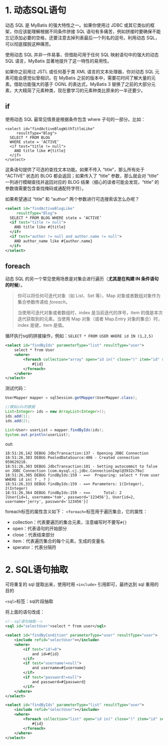 # 1. 动态SQL语句

动态 SQL 是 MyBatis 的强大特性之一。如果你使用过 JDBC 或其它类似的框架，你应该能理解根据不同条件拼接 SQL 语句有多痛苦，例如拼接时要确保不能忘记添加必要的空格，还要注意去掉列表最后一个列名的逗号。利用动态 SQL，可以彻底摆脱这种痛苦。

使用动态 SQL 并非一件易事，但借助可用于任何 SQL 映射语句中的强大的动态 SQL 语言，MyBatis 显著地提升了这一特性的易用性。

如果你之前用过 JSTL 或任何基于类 XML 语言的文本处理器，你对动态 SQL 元素可能会感觉似曾相识。在 MyBatis 之前的版本中，需要花时间了解大量的元素。借助功能强大的基于 OGNL 的表达式，MyBatis 3 替换了之前的大部分元素，大大精简了元素种类，现在要学习的元素种类比原来的一半还要少。



## if

使用动态 SQL 最常见情景是根据条件包含 where 子句的一部分。比如：

```xml-dtd
<select id="findActiveBlogWithTitleLike"
     resultType="Blog">
  SELECT * FROM BLOG
  WHERE state = ‘ACTIVE’
  <if test="title != null">
    AND title like #{title}
  </if>
</select>
```

这条语句提供了可选的查找文本功能。如果不传入 “title”，那么所有处于 “ACTIVE” 状态的 BLOG 都会返回；如果传入了 “title” 参数，那么就会对 “title” 一列进行模糊查找并返回对应的 BLOG 结果（细心的读者可能会发现，“title” 的参数值需要包含查找掩码或通配符字符）。

如果希望通过 “title” 和 “author” 两个参数进行可选搜索该怎么办呢？

```xml
<select id="findActiveBlogLike"
     resultType="Blog">
  SELECT * FROM BLOG WHERE state = ‘ACTIVE’
  <if test="title != null">
    AND title like #{title}
  </if>
  <if test="author != null and author.name != null">
    AND author_name like #{author.name}
  </if>
</select>
```

## foreach

动态 SQL 的另一个常见使用场景是对集合进行遍历（**尤其是在构建 IN 条件语句的时候**）。

> 你可以将任何可迭代对象（如 List、Set 等）、Map 对象或者数组对象作为集合参数传递给 *foreach*。
>
> 当使用可迭代对象或者数组时，index 是当前迭代的序号，item 的值是本次迭代获取到的元素。当使用 Map 对象（或者 Map.Entry 对象的集合）时，index 是键，item 是值。

循环执行sql的拼接操作，例如：`SELECT * FROM USER WHERE id IN (1,2,5)`

```xml
<select id="findByIds" parameterType="list" resultType="user"> 
    select * from User 
    <where> 
        <foreach collection="array" open="id in(" close=")" item="id" separator=","> 
            #{id}
        </foreach> 
    </where>
</select>
```

测试代码：

```java
UserMapper mapper = sqlSession.getMapper(UserMapper.class);

//模拟ids的数据
List<Integer> ids = new ArrayList<Integer>();
ids.add(1);
ids.add(2);

List<User> userList = mapper.findByIds(ids);
System.out.println(userList);
```

out:

```
18:51:26,142 DEBUG JdbcTransaction:137 - Opening JDBC Connection
18:51:26,303 DEBUG PooledDataSource:406 - Created connection 959629210.
18:51:26,303 DEBUG JdbcTransaction:101 - Setting autocommit to false on JDBC Connection [com.mysql.cj.jdbc.ConnectionImpl@3932c79a]
18:51:26,305 DEBUG findByIds:159 - ==>  Preparing: select * from user WHERE id in( ? , ? ) 
18:51:26,333 DEBUG findByIds:159 - ==> Parameters: 1(Integer), 2(Integer)
18:51:26,364 DEBUG findByIds:159 - <==      Total: 2
[User{id=1, username='tom', password='123456'}, User{id=2, username='jerry', password='123456'}]
```



foreach标签的属性含义如下： 
`<foreach>`标签用于遍历集合，它的属性： 

- collection：代表要遍历的集合元素，注意编写时不要写`#{}`
- open：代表语句的开始部分 
- close：代表结束部分
- item：代表遍历集合的每个元素，生成的变量名
- sperator：代表分隔符



# 2. SQL语句抽取

可将重复的 sql 提取出来，使用时用 `<include>` 引用即可，最终达到 sql 重用的目的

`<sql>`标签：sql片段抽取

将上面的语句改成：

```xml
<!--sql语句抽取-->
<sql id="selectUser">select * from user</sql>

<select id="findByCondition" parameterType="user" resultType="user">
    <include refid="selectUser"></include>
    <where>
        <if test="id!=0">
            and id=#{id}
        </if>
        <if test="username!=null">
            and username=#{username}
        </if>
        <if test="password!=null">
            and password=#{password}
        </if>
    </where>
</select>

<select id="findByIds" parameterType="list" resultType="user">
    <include refid="selectUser"></include>
    <where>
        <foreach collection="list" open="id in(" close=")" item="id" separator=",">
            #{id}
        </foreach>
    </where>
</select>
```



